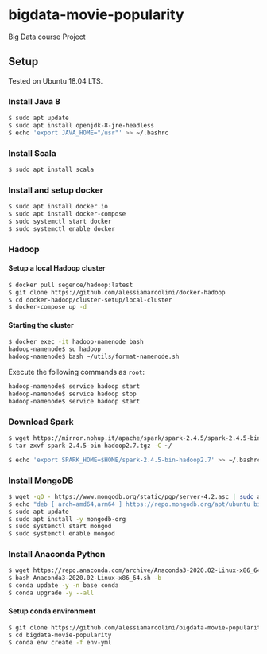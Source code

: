 # bigdata-movie-popularity
Big Data course Project

## Setup
Tested on Ubuntu 18.04 LTS.

### Install Java 8

```bash
$ sudo apt update
$ sudo apt install openjdk-8-jre-headless
$ echo 'export JAVA_HOME="/usr"' >> ~/.bashrc
```

### Install Scala
```bash
$ sudo apt install scala
```

### Install and setup docker
```bash
$ sudo apt install docker.io
$ sudo apt install docker-compose
$ sudo systemctl start docker
$ sudo systemctl enable docker
```

### Hadoop

#### Setup a local Hadoop cluster
```bash
$ docker pull segence/hadoop:latest
$ git clone https://github.com/alessiamarcolini/docker-hadoop
$ cd docker-hadoop/cluster-setup/local-cluster
$ docker-compose up -d
```

#### Starting the cluster
```bash
$ docker exec -it hadoop-namenode bash
hadoop-namenode$ su hadoop
hadoop-namenode$ bash ~/utils/format-namenode.sh
```

Execute the following commands as `root`:
```bash
hadoop-namenode$ service hadoop start
hadoop-namenode$ service hadoop stop
hadoop-namenode$ service hadoop start
```

### Download Spark
```bash
$ wget https://mirror.nohup.it/apache/spark/spark-2.4.5/spark-2.4.5-bin-hadoop2.7.tgz
$ tar zxvf spark-2.4.5-bin-hadoop2.7.tgz -C ~/

$ echo 'export SPARK_HOME=$HOME/spark-2.4.5-bin-hadoop2.7' >> ~/.bashrc
```

### Install MongoDB
```bash
$ wget -qO - https://www.mongodb.org/static/pgp/server-4.2.asc | sudo apt-key add -
$ echo "deb [ arch=amd64,arm64 ] https://repo.mongodb.org/apt/ubuntu bionic/mongodb-org/4.2 multiverse" | sudo tee /etc/apt/sources.list.d/mongodb-org-4.2.list
$ sudo apt update
$ sudo apt install -y mongodb-org
$ sudo systemctl start mongod
$ sudo systemctl enable mongod
```


### Install Anaconda Python
```bash
$ wget https://repo.anaconda.com/archive/Anaconda3-2020.02-Linux-x86_64.sh
$ bash Anaconda3-2020.02-Linux-x86_64.sh -b
$ conda update -y -n base conda
$ conda upgrade -y --all
```

#### Setup conda environment
```bash
$ git clone https://github.com/alessiamarcolini/bigdata-movie-popularity.git
$ cd bigdata-movie-popularity
$ conda env create -f env-yml
```